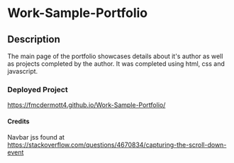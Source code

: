 # Work-Sample-Portfolio
## Description
  The main page of the portfolio showcases details about it's author as well as projects completed by the author. It was completed using html, css and javascript. 
### Deployed Project
  https://fmcdermott4.github.io/Work-Sample-Portfolio/
#### Credits
  Navbar jss found at https://stackoverflow.com/questions/4670834/capturing-the-scroll-down-event
